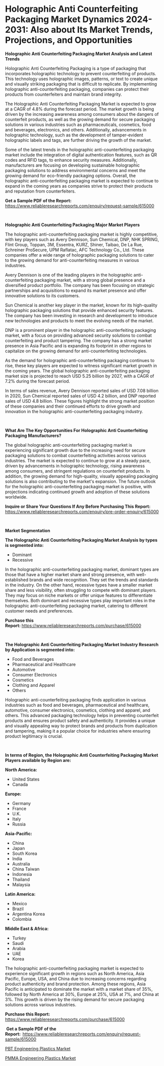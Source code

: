<p><h1>Holographic Anti Counterfeiting Packaging Market Dynamics 2024-2031: Also about Its Market Trends, Projections, and Opportunities</h1></p><p><strong>Holographic Anti Counterfeiting Packaging Market Analysis and Latest Trends</strong></p>
<p><p>Holographic Anti Counterfeiting Packaging is a type of packaging that incorporates holographic technology to prevent counterfeiting of products. This technology uses holographic images, patterns, or text to create unique and visually striking packaging that is difficult to replicate. By implementing holographic anti-counterfeiting packaging, companies can protect their products from counterfeiters and maintain brand integrity.</p><p>The Holographic Anti Counterfeiting Packaging Market is expected to grow at a CAGR of 4.8% during the forecast period. The market growth is being driven by the increasing awareness among consumers about the dangers of counterfeit products, as well as the growing demand for secure packaging solutions in various industries such as pharmaceuticals, cosmetics, food and beverages, electronics, and others. Additionally, advancements in holographic technology, such as the development of tamper-evident holographic labels and tags, are further driving the growth of the market.</p><p>Some of the latest trends in the holographic anti-counterfeiting packaging market include the integration of digital authentication features, such as QR codes and RFID tags, to enhance security measures. Additionally, manufacturers are focusing on developing sustainable holographic packaging solutions to address environmental concerns and meet the growing demand for eco-friendly packaging options. Overall, the holographic anti-counterfeiting packaging market is expected to continue to expand in the coming years as companies strive to protect their products and reputation from counterfeiters.</p></p>
<p><strong>Get a Sample PDF of the Report:&nbsp;</strong> <a href="https://www.reliableresearchreports.com/enquiry/request-sample/615000">https://www.reliableresearchreports.com/enquiry/request-sample/615000</a></p>
<p>&nbsp;</p>
<p><strong>Holographic Anti Counterfeiting Packaging Major Market Players</strong></p>
<p><p>The holographic anti-counterfeiting packaging market is highly competitive, with key players such as Avery Dennison, Sun Chemical, DNP, NHK SPRING, Flint Group, Toppan, 3M, Essentra, KURZ, Shiner, Taibao, De La Rue, Schreiner ProSecure, UPM Raflatac, AFC Technology Co., Ltd. These companies offer a wide range of holographic packaging solutions to cater to the growing demand for anti-counterfeiting measures in various industries.</p><p>Avery Dennison is one of the leading players in the holographic anti-counterfeiting packaging market, with a strong global presence and a diversified product portfolio. The company has been focusing on strategic partnerships and acquisitions to expand its market presence and offer innovative solutions to its customers.</p><p>Sun Chemical is another key player in the market, known for its high-quality holographic packaging solutions that provide enhanced security features. The company has been investing in research and development to introduce new technologies and products to meet the evolving needs of the market.</p><p>DNP is a prominent player in the holographic anti-counterfeiting packaging market, with a focus on providing advanced security solutions to combat counterfeiting and product tampering. The company has a strong market presence in Asia Pacific and is expanding its footprint in other regions to capitalize on the growing demand for anti-counterfeiting technologies.</p><p>As the demand for holographic anti-counterfeiting packaging continues to rise, these key players are expected to witness significant market growth in the coming years. The global holographic anti-counterfeiting packaging market size is projected to reach USD 5.25 billion by 2027, with a CAGR of 7.2% during the forecast period.</p><p>In terms of sales revenue, Avery Dennison reported sales of USD 7.08 billion in 2020, Sun Chemical reported sales of USD 4.2 billion, and DNP reported sales of USD 4.8 billion. These figures highlight the strong market position of these companies and their continued efforts to drive growth and innovation in the holographic anti-counterfeiting packaging industry.</p></p>
<p>&nbsp;</p>
<p><strong>What Are The Key Opportunities For Holographic Anti Counterfeiting Packaging Manufacturers?</strong></p>
<p><p>The global holographic anti-counterfeiting packaging market is experiencing significant growth due to the increasing need for secure packaging solutions to combat counterfeiting activities across various industries. The market is expected to continue to grow at a steady pace, driven by advancements in holographic technology, rising awareness among consumers, and stringent regulations on counterfeit products. In addition, the growing demand for high-quality, visually appealing packaging solutions is also contributing to the market's expansion. The future outlook for the holographic anti-counterfeiting packaging market is positive, with projections indicating continued growth and adoption of these solutions worldwide.</p></p>
<p><strong>Inquire or Share Your Questions If Any Before Purchasing This Report:</strong> <a href="https://www.reliableresearchreports.com/enquiry/pre-order-enquiry/615000">https://www.reliableresearchreports.com/enquiry/pre-order-enquiry/615000</a></p>
<p>&nbsp;</p>
<p><strong>Market Segmentation</strong></p>
<p><strong>The Holographic Anti Counterfeiting Packaging Market Analysis by types is segmented into:</strong></p>
<p><ul><li>Dominant</li><li>Recessive</li></ul></p>
<p><p>In the holographic anti-counterfeiting packaging market, dominant types are those that have a higher market share and strong presence, with well-established brands and wide recognition. They set the trends and standards in the industry. On the other hand, recessive types have a smaller market share and less visibility, often struggling to compete with dominant players. They may focus on niche markets or offer unique features to differentiate themselves. Both dominant and recessive types play important roles in the holographic anti-counterfeiting packaging market, catering to different customer needs and preferences.</p></p>
<p><strong>Purchase this Report:&nbsp;</strong><a href="https://www.reliableresearchreports.com/purchase/615000">https://www.reliableresearchreports.com/purchase/615000</a></p>
<p>&nbsp;</p>
<p><strong>The Holographic Anti Counterfeiting Packaging Market Industry Research by Application is segmented into:</strong></p>
<p><ul><li>Food and Beverages</li><li>Pharmaceutical and Healthcare</li><li>Automotive</li><li>Consumer Electronics</li><li>Cosmetics</li><li>Clothing and Apparel</li><li>Others</li></ul></p>
<p><p>Holographic anti-counterfeiting packaging finds application in various industries such as food and beverages, pharmaceutical and healthcare, automotive, consumer electronics, cosmetics, clothing and apparel, and others. This advanced packaging technology helps in preventing counterfeit products and ensures product safety and authenticity. It provides a unique and visually appealing way to protect brands and products from duplication and tampering, making it a popular choice for industries where ensuring product legitimacy is crucial.</p></p>
<p>&nbsp;</p>
<p><strong>In terms of Region, the Holographic Anti Counterfeiting Packaging Market Players available by Region are:</strong></p>
<p>
    <p> <strong> North America: </strong>
        <ul>
            <li>United States</li>
            <li>Canada</li>
        </ul>
        </p> 
    <p> <strong> Europe: </strong>
        <ul>
            <li>Germany</li>
            <li>France</li>
            <li>U.K.</li>
            <li>Italy</li>
            <li>Russia</li>
        </ul>
        </p> 
    <p> <strong> Asia-Pacific: </strong>
        <ul>
            <li>China</li>
            <li>Japan</li>
            <li>South Korea</li>
            <li>India</li>
            <li>Australia</li>
            <li>China Taiwan</li>
            <li>Indonesia</li>
            <li>Thailand</li>
            <li>Malaysia</li>
        </ul>
        </p> 
    <p> <strong> Latin America: </strong>
        <ul>
            <li>Mexico</li>
            <li>Brazil</li>
            <li>Argentina Korea</li>
            <li>Colombia</li>
        </ul>
        </p> 
    <p> <strong> Middle East & Africa: </strong>
        <ul>
            <li>Turkey</li>
            <li>Saudi</li>
            <li>Arabia</li>
            <li>UAE</li>
            <li>Korea</li>
        </ul>
    </p>
    </p>
<p><p>The holographic anti-counterfeiting packaging market is expected to experience significant growth in regions such as North America, Asia Pacific, Europe, USA, and China due to increasing concerns regarding product authenticity and brand protection. Among these regions, Asia Pacific is anticipated to dominate the market with a market share of 35%, followed by North America at 30%, Europe at 25%, USA at 7%, and China at 3%. This growth is driven by the rising demand for secure packaging solutions across various industries.</p></p>
<p><strong>Purchase this Report: </strong><a href="https://www.reliableresearchreports.com/purchase/615000">https://www.reliableresearchreports.com/purchase/615000</a></p>
<p>&nbsp;<strong>Get a Sample PDF of the Report:&nbsp;&nbsp;</strong><a href="https://www.reliableresearchreports.com/enquiry/request-sample/615000">https://www.reliableresearchreports.com/enquiry/request-sample/615000</a></p>
<p><strong></strong></p>
<p><p><a href="https://issuu.com/reportprime-2/docs/pbt-engineering-plastics-market-size-2030.pptx">PBT Engineering Plastics Market</a></p><p><a href="https://issuu.com/reportprime-2/docs/pmma-engineering-plastics-market-size-2030.pptx">PMMA Engineering Plastics Market</a></p></p>